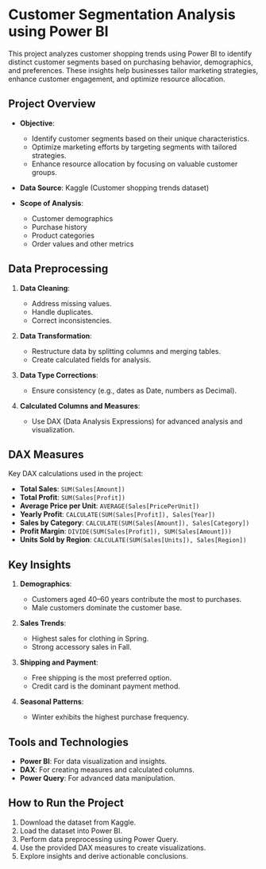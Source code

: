 # Customer Segmentation Analysis using Power BI

This project analyzes customer shopping trends using Power BI to identify distinct customer segments based on purchasing behavior, demographics, and preferences. These insights help businesses tailor marketing strategies, enhance customer engagement, and optimize resource allocation.

## Project Overview

- **Objective**: 
  - Identify customer segments based on their unique characteristics.
  - Optimize marketing efforts by targeting segments with tailored strategies.
  - Enhance resource allocation by focusing on valuable customer groups.

- **Data Source**: Kaggle (Customer shopping trends dataset)

- **Scope of Analysis**: 
  - Customer demographics
  - Purchase history
  - Product categories
  - Order values and other metrics

## Data Preprocessing

1. **Data Cleaning**:
   - Address missing values.
   - Handle duplicates.
   - Correct inconsistencies.

2. **Data Transformation**:
   - Restructure data by splitting columns and merging tables.
   - Create calculated fields for analysis.

3. **Data Type Corrections**:
   - Ensure consistency (e.g., dates as Date, numbers as Decimal).

4. **Calculated Columns and Measures**:
   - Use DAX (Data Analysis Expressions) for advanced analysis and visualization.

## DAX Measures

Key DAX calculations used in the project:

- **Total Sales**: `SUM(Sales[Amount])`
- **Total Profit**: `SUM(Sales[Profit])`
- **Average Price per Unit**: `AVERAGE(Sales[PricePerUnit])`
- **Yearly Profit**: `CALCULATE(SUM(Sales[Profit]), Sales[Year])`
- **Sales by Category**: `CALCULATE(SUM(Sales[Amount]), Sales[Category])`
- **Profit Margin**: `DIVIDE(SUM(Sales[Profit]), SUM(Sales[Amount]))`
- **Units Sold by Region**: `CALCULATE(SUM(Sales[Units]), Sales[Region])`

## Key Insights

1. **Demographics**:
   - Customers aged 40–60 years contribute the most to purchases.
   - Male customers dominate the customer base.

2. **Sales Trends**:
   - Highest sales for clothing in Spring.
   - Strong accessory sales in Fall.

3. **Shipping and Payment**:
   - Free shipping is the most preferred option.
   - Credit card is the dominant payment method.

4. **Seasonal Patterns**:
   - Winter exhibits the highest purchase frequency.

## Tools and Technologies

- **Power BI**: For data visualization and insights.
- **DAX**: For creating measures and calculated columns.
- **Power Query**: For advanced data manipulation.

## How to Run the Project

1. Download the dataset from Kaggle.
2. Load the dataset into Power BI.
3. Perform data preprocessing using Power Query.
4. Use the provided DAX measures to create visualizations.
5. Explore insights and derive actionable conclusions.


